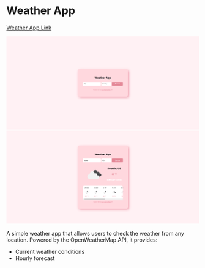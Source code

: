 # Weather App
[Weather App Link]([https://pages.github.com/](https://weather-app-private-alpha.vercel.app/))

![Screenshot1](https://github.com/BrittneyOeur/Weather_App/blob/main/WeatherApp_1.png)
![Screenshot2](https://github.com/BrittneyOeur/Weather_App/blob/main/WeatherApp_2.png)

A simple weather app that allows users to check the weather from any location. Powered by the OpenWeatherMap API, it provides:
- Current weather conditions
- Hourly forecast
